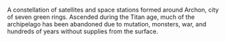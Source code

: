 A constellation of satellites and space stations formed around Archon, city of seven green rings. Ascended during the Titan age, much of the  archipelago has been abandoned due to mutation, monsters, war, and hundreds of years without supplies from the surface.